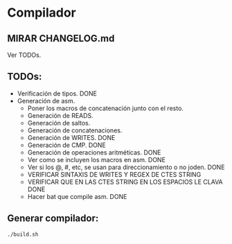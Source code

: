 # Compilador


MIRAR CHANGELOG.md
--------------------
Ver TODOs.

TODOs:
--------------------

* Verificación de tipos. DONE
* Generación de asm.
    * Poner los macros de concatenación junto con el resto.
    * Generación de READS.
    * Generación de saltos.
    * Generación de concatenaciones.
    * Generación de WRITES. DONE
    * Generación de CMP. DONE
    * Generación de operaciones aritméticas. DONE    
    * Ver como se incluyen los macros en asm. DONE
    * Ver si los @, #, etc, se usan para direccionamiento o no joden. DONE
    * VERIFICAR SINTAXIS DE WRITES Y REGEX DE CTES STRING
    * VERIFICAR QUE EN LAS CTES STRING EN LOS ESPACIOS LE CLAVA DONE
    * Hacer bat que compile asm. DONE

Generar compilador:
----------------------
```sh
./build.sh
```
